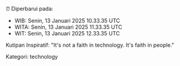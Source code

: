 ⏰ Diperbarui pada:
- WIB: Senin, 13 Januari 2025 10.33.35 UTC
- WITA: Senin, 13 Januari 2025 11.33.35 UTC
- WIT: Senin, 13 Januari 2025 12.33.35 UTC

Kutipan Inspiratif:
"It's not a faith in technology. It's faith in people."


Kategori: technology

